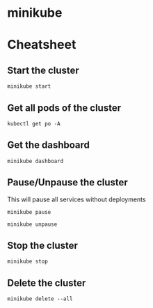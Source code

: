 minikube
========

# Cheatsheet

## Start the cluster

```minikube start```

## Get all pods of the cluster

```kubectl get po -A```

## Get the dashboard

```minikube dashboard```

## Pause/Unpause the cluster

This will pause all services without deployments

```minikube pause```

```minikube unpause```

## Stop the cluster

```minikube stop```

## Delete the cluster

```minikube delete --all```

